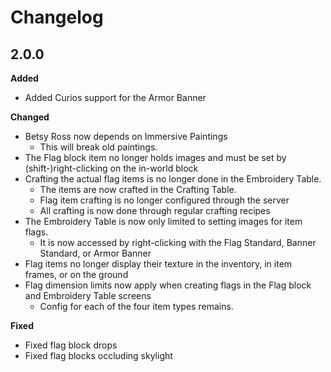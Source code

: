 # Changelog

2.0.0
---

**Added**
- Added Curios support for the Armor Banner

**Changed**
- Betsy Ross now depends on Immersive Paintings
  - This will break old paintings.
- The Flag block item no longer holds images and must be set by (shift-)right-clicking on the in-world block
- Crafting the actual flag items is no longer done in the Embroidery Table.
  - The items are now crafted in the Crafting Table.
  - Flag item crafting is no longer configured through the server
  - All crafting is now done through regular crafting recipes
- The Embroidery Table is now only limited to setting images for item flags.
  - It is now accessed by right-clicking with the Flag Standard, Banner Standard, or Armor Banner
- Flag items no longer display their texture in the inventory, in item frames, or on the ground
- Flag dimension limits now apply when creating flags in the Flag block and Embroidery Table screens
  - Config for each of the four item types remains.

**Fixed**
- Fixed flag block drops
- Fixed flag blocks occluding skylight
